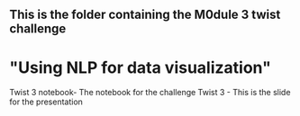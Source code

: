 ## This is the folder containing the M0dule 3 twist challenge

# "Using NLP for data visualization"

Twist 3 notebook- The notebook for the challenge
Twist 3 - This is the slide for the presentation
